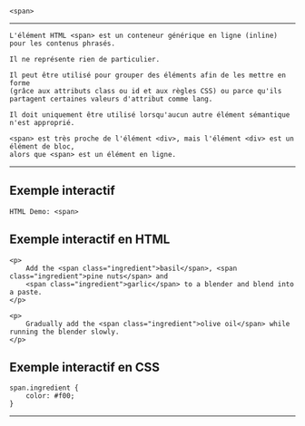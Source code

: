     <span>
---


    L'élément HTML <span> est un conteneur générique en ligne (inline) pour les contenus phrasés. 

    Il ne représente rien de particulier. 

    Il peut être utilisé pour grouper des éléments afin de les mettre en forme 
    (grâce aux attributs class ou id et aux règles CSS) ou parce qu'ils partagent certaines valeurs d'attribut comme lang.

    Il doit uniquement être utilisé lorsqu'aucun autre élément sémantique n'est approprié.

    <span> est très proche de l'élément <div>, mais l'élément <div> est un élément de bloc, 
    alors que <span> est un élément en ligne.

---


## **Exemple interactif**

    HTML Demo: <span>

## **Exemple interactif en HTML**

    <p>
        Add the <span class="ingredient">basil</span>, <span class="ingredient">pine nuts</span> and
        <span class="ingredient">garlic</span> to a blender and blend into a paste.
    </p>

    <p>
        Gradually add the <span class="ingredient">olive oil</span> while running the blender slowly.
    </p>


## **Exemple interactif en CSS**

    span.ingredient {
        color: #f00;
    }

---